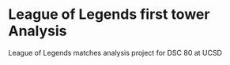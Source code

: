# League of Legends first tower Analysis
League of Legends matches analysis project for DSC 80 at UCSD
